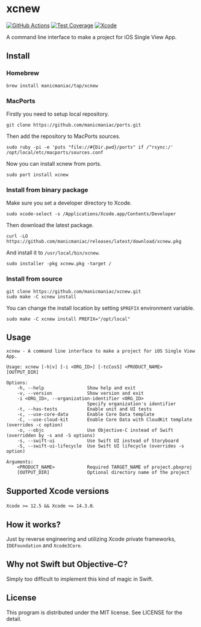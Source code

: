 xcnew
=====

[![GitHub Actions](https://github.com/manicmaniac/xcnew/actions/workflows/test.yml/badge.svg)](https://github.com/manicmaniac/xcnew/actions/workflows/test.yml)
[![Test Coverage](https://api.codeclimate.com/v1/badges/1b708551a78044461357/test_coverage)](https://codeclimate.com/github/manicmaniac/xcnew/test_coverage)
[![Xcode](https://img.shields.io/badge/xcode-12%20%7C%2013%20%7C%2014-blue)](https://github.com/manicmaniac/xcnew#supported-xcode-versions)

A command line interface to make a project for iOS Single View App.

Install
-------

### Homebrew

    brew install manicmaniac/tap/xcnew

### MacPorts

Firstly you need to setup local repository.

    git clone https://github.com/manicmaniac/ports.git

Then add the repository to MacPorts sources.

    sudo ruby -pi -e 'puts "file://#{Dir.pwd}/ports" if /^rsync:/' /opt/local/etc/macports/sources.conf

Now you can install xcnew from ports.

    sudo port install xcnew

### Install from binary package

Make sure you set a developer directory to Xcode.

    sudo xcode-select -s /Applications/Xcode.app/Contents/Developer

Then download the latest package.

    curl -LO https://github.com/manicmaniac/releases/latest/download/xcnew.pkg

And install it to `/usr/local/bin/xcnew`.

    sudo installer -pkg xcnew.pkg -target /

### Install from source

    git clone https://github.com/manicmaniac/xcnew.git
    sudo make -C xcnew install

You can change the install location by setting `$PREFIX` environment variable.

    sudo make -C xcnew install PREFIX="/opt/local"

Usage
-----

<!-- The following section is generated by `./Scripts/xml2c -HiI4 Sources/xcnew/xcnew.mxml README.md` -->
<!-- xml2c:start -->
    xcnew - A command line interface to make a project for iOS Single View App.

    Usage: xcnew [-h|v] [-i <ORG_ID>] [-tcCosS] <PRODUCT_NAME> [OUTPUT_DIR]

    Options:
        -h, --help                Show help and exit
        -v, --version             Show version and exit
        -i <ORG_ID>, --organization-identifier <ORG_ID>
                                  Specify organization's identifier
        -t, --has-tests           Enable unit and UI tests
        -c, --use-core-data       Enable Core Data template
        -C, --use-cloud-kit       Enable Core Data with CloudKit template (overrides -c option)
        -o, --objc                Use Objective-C instead of Swift (overridden by -s and -S options)
        -s, --swift-ui            Use Swift UI instead of Storyboard
        -S, --swift-ui-lifecycle  Use Swift UI lifecycle (overrides -s option)

    Arguments:
        <PRODUCT_NAME>            Required TARGET_NAME of project.pbxproj
        [OUTPUT_DIR]              Optional directory name of the project
<!-- xml2c:end -->

Supported Xcode versions
------------------------

`Xcode >= 12.5 && Xcode <= 14.3.0`.

How it works?
-------------

Just by reverse engineering and utilizing Xcode private frameworks, `IDEFoundation` and `Xcode3Core`.

Why not Swift but Objective-C?
------------------------------

Simply too difficult to implement this kind of magic in Swift.

License
-------

This program is distributed under the MIT license.
See LICENSE for the detail.
